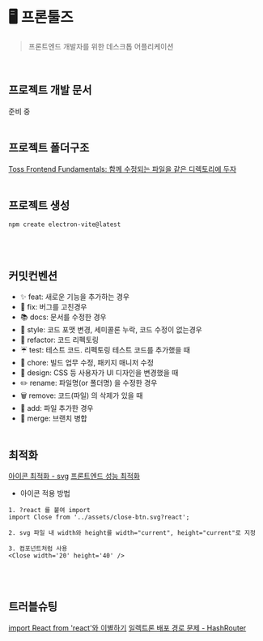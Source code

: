 # 🖥️ 프론툴즈

> 프론트엔드 개발자를 위한 데스크톱 어플리케이션

<br />

## 프로젝트 개발 문서

준비 중
<br /><br />

## 프로젝트 폴더구조

[Toss Frontend Fundamentals: 함께 수정되는 파일을 같은 디렉토리에 두자](https://frontend-fundamentals.com/code/examples/code-directory.html)
<br /><br />

## 프로젝트 생성

```
npm create electron-vite@latest
```

<br /><br />

## 커밋컨벤션

- ✨ feat: 새로운 기능을 추가하는 경우
- 🐞 fix: 버그를 고친경우
- 📚 docs: 문서를 수정한 경우
- 📝 style: 코드 포맷 변경, 세미콜론 누락, 코드 수정이 없는경우
- 🔨 refactor: 코드 리펙토링
- ☔ test: 테스트 코드. 리펙토링 테스트 코드를 추가했을 때
- 🧹 chore: 빌드 업무 수정, 패키지 매니저 수정
- 💄 design: CSS 등 사용자가 UI 디자인을 변경했을 때
- ✏️ rename: 파일명(or 폴더명) 을 수정한 경우
- 🗑️ remove: 코드(파일) 의 삭제가 있을 때
- 🌱 add: 파일 추가한 경우
- 🔀 merge: 브랜치 병합
  <br /><br />

## 최적화

[아이콘 최적화 - svg](https://yozm.wishket.com/magazine/detail/2252/)
[프론트엔드 성능 최적화](https://east-star.tistory.com/36)

- 아이콘 적용 방법

```
1. ?react 를 붙여 import
import Close from '../assets/close-btn.svg?react';

2. svg 파일 내 width와 height를 width="current", height="current"로 지정

3. 컴포넌트처럼 사용
<Close width='20' height='40' />
```

<br /><br />

## 트러블슈팅

[import React from 'react'와 이별하기](https://summermong.tistory.com/504)
[일렉트론 배포 경로 문제 - HashRouter](https://code-nen.tistory.com/125)
<br /><br />
